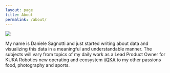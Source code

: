 ```yaml
---
layout: page
title: About
permalink: /about/
---
```


![](../me.jpeg)

My name is Daniele Sagnotti and just started writing about data and visualizing this data in a meaningful and understandable manner. The subjects will vary from topics of my daily work as a Lead Product Owner for KUKA Robotics new operating and ecosystem [iiQKA](https://www.kuka.com/en-de/future-production/iiqka) to my other passions food, photography and sports.